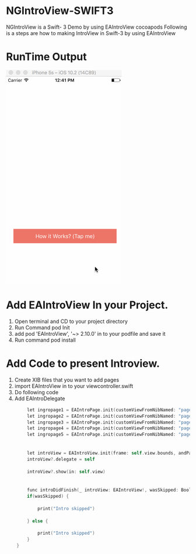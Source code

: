 # NGIntroView-SWIFT3
NGIntroView is a Swift- 3 Demo by using EAIntroView cocoapods Following is a steps are how to making IntroView in Swift-3 by using EAIntroView

# RunTime Output
![ScreenShot](https://github.com/nitingohel/NGIntroView-SWIFT3/blob/master/intro.gif)

# Add EAIntroView In your Project.

1. Open terminal and CD to your project directory
2. Run Command pod Init
3. add pod 'EAIntroView', '~> 2.10.0' in to your podfile and save it
4. Run command pod install

# Add Code to present Introview.

1. Create XIB files that you want to add pages
2. import EAIntroView in to your viewcontroller.swift
3. Do following code
4. Add EAIntroDelegate
```objective-c
        let ingropage1 = EAIntroPage.init(customViewFromNibNamed: "page1")
        let ingropage2 = EAIntroPage.init(customViewFromNibNamed: "page2")
        let ingropage3 = EAIntroPage.init(customViewFromNibNamed: "page3")
        let ingropage4 = EAIntroPage.init(customViewFromNibNamed: "page4")
        let ingropage5 = EAIntroPage.init(customViewFromNibNamed: "page5")
        
       
        let introView = EAIntroView.init(frame: self.view.bounds, andPages: [ingropage1!,ingropage2!,ingropage3!,ingropage4!,ingropage5!])
        introView?.delegate = self
        
        introView?.show(in: self.view)
        
        
        func introDidFinish(_ introView: EAIntroView!, wasSkipped: Bool) {
        if(wasSkipped) {
            
            print("Intro skipped")
    
        } else {
            
            print("Intro skipped")
        }
    }
```
